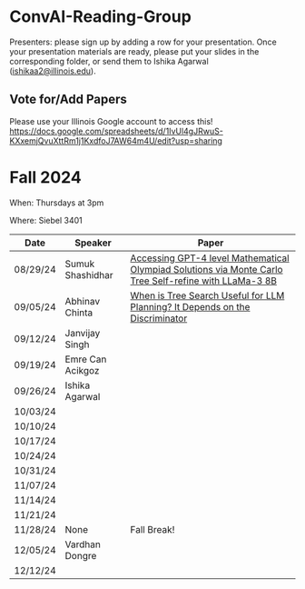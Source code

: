 # ConvAI-Reading-Group

Presenters: please sign up by adding a row for your presentation. Once your presentation materials are ready, please put your slides in the corresponding folder, or send them to Ishika Agarwal (ishikaa2@illinois.edu).

## Vote for/Add Papers
Please use your Illinois Google account to access this!
https://docs.google.com/spreadsheets/d/1IvUl4gJRwuS-KXxemjQvuXttRm1j1KxdfoJ7AW64m4U/edit?usp=sharing

# Fall 2024

When: Thursdays at 3pm

Where: Siebel 3401


| Date | Speaker | Paper |
|------|---------|-------|
|08/29/24|Sumuk Shashidhar|[Accessing GPT-4 level Mathematical Olympiad Solutions via Monte Carlo Tree Self-refine with LLaMa-3 8B](https://arxiv.org/abs/2406.07394)|
|09/05/24|Abhinav Chinta|[When is Tree Search Useful for LLM Planning? It Depends on the Discriminator](https://arxiv.org/pdf/2402.10890)|
|09/12/24|Janvijay Singh||
|09/19/24|Emre Can Acikgoz||
|09/26/24|Ishika Agarwal||
|10/03/24|||
|10/10/24|||
|10/17/24|||
|10/24/24|||
|10/31/24|||
|11/07/24|||
|11/14/24|||
|11/21/24|||
|11/28/24|None|Fall Break!|
|12/05/24|Vardhan Dongre||
|12/12/24|||
